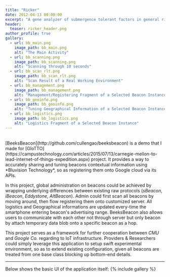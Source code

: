 ```yaml
---
title: "Ricker"
date: 2012-04-13 00:00:00
excerpt: "A gene analyzer of submergence tolerant factors in general rice types; demo of ISEF'12."
header:
  teaser: ricker_header.png
author_profile: true
gallery:
  - url: bb_main.png
    image_path: bb_main.png
    alt: "The Main Activity"
  - url: bb_scanning.png
    image_path: bb_scanning.png
    alt: "Scanning through 10 seconds"
  - url: bb_scan_rlt.png
    image_path: bb_scan_rlt.png
    alt: "Scan Result of a Real Working Environment"
  - url: bb_management.png
    image_path: bb_management.png
    alt: "Management/Registering Fragment of a Selected Beacon Instance"
  - url: bb_geoinfo.png
    image_path: bb_geoinfo.png
    alt: "Tuning Geographical Information of a Selected Beacon Instance"
  - url: bb_logistics.png
    image_path: bb_logistics.png
    alt: "Logistics Fragment of a Selected Beacon Instance"
---
```


<br>
[BeeksBeacon](http://github.com/cullengao/beeksbeacon) is a demo that I made for [GIoTTO](https://campustechnology.com/articles/2015/07/13/carnegie-mellon-to-lead-internet-of-things-expedition.aspx) project. It provides a way to accurately sharing and tuning beacons contextual information using *Bluvision Technology*, so as registering them onto Google cloud via its APIs.

In this project, global administration on beacons could be achieved by wrapping underlying differences between existing raw protocols (*sBeacon*, *iBeacon*, *Eddystone*, *AltBeacon*). Admin could first scan all beacons by moving around, then flow registering them onto customized server. All logistics and Geographical informations are updated every-time the smartphone entering beacon's advertising range. BeeksBeacon also allows users to communicate with each other not through server but only beacon by attach temporary data blob onto a specific beacon as a hop.

This project serves as a framework for further cooperation between *CMU* and *Google Co.* regarding to IoT infrastructure. Providers & Researchers could simply leverage this application to setup swift experimental environment, so as to extend existing configuration, given all beacons are treated from one base class blocking up bottom-end details.

---

Below shows the basic UI of the application itself:
{% include gallery %}
